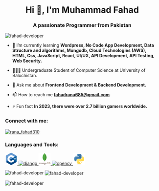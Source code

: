 <h1 align="center">Hi 👋, I'm Muhammad Fahad</h1>
<h3 align="center">A passionate Programmer from Pakistan</h3>

<p align="left"> <img src="https://komarev.com/ghpvc/?username=fahad-developer&label=Profile%20views&color=0e75b6&style=flat" alt="fahad-developer" /> </p>

- 🌱 I’m currently learning **Wordpress, No Code App Development, Data Structure and algorithms, Mongodb, Cloud Technologies (AWS), HTML, Css, JavaScript, React, UI/UX, API Development, API Testing, Web Security.**
  
- 👨🏻‍🎓 Undergraduate Student of Computer Science at University of Balochistan.

- 💬 Ask me about **Frontend Development & Backend Development.**

- 📫 How to reach me **fahadrana685@gmail.com**

- ⚡ Fun fact **In 2023, there were over 2.7 billion gamers worldwide.**

<h3 align="left">Connect with me:</h3>
<p align="left">
<a href="https://instagram.com/rana_fahad310" target="blank"><img align="center" src="https://raw.githubusercontent.com/rahuldkjain/github-profile-readme-generator/master/src/images/icons/Social/instagram.svg" alt="rana_fahad310" height="30" width="40" /></a>
</p>

<h3 align="left">Languages and Tools:</h3>
<p align="left"> <a href="https://www.w3schools.com/cpp/" target="_blank" rel="noreferrer"> <img src="https://raw.githubusercontent.com/devicons/devicon/master/icons/cplusplus/cplusplus-original.svg" alt="cplusplus" width="40" height="40"/> </a> <a href="https://www.djangoproject.com/" target="_blank" rel="noreferrer"> <img src="https://cdn.worldvectorlogo.com/logos/django.svg" alt="django" width="40" height="40"/> </a> <a href="https://www.mongodb.com/" target="_blank" rel="noreferrer"> <img src="https://raw.githubusercontent.com/devicons/devicon/master/icons/mongodb/mongodb-original-wordmark.svg" alt="mongodb" width="40" height="40"/> </a> <a href="https://opencv.org/" target="_blank" rel="noreferrer"> <img src="https://www.vectorlogo.zone/logos/opencv/opencv-icon.svg" alt="opencv" width="40" height="40"/> </a> <a href="https://www.python.org" target="_blank" rel="noreferrer"> <img src="https://raw.githubusercontent.com/devicons/devicon/master/icons/python/python-original.svg" alt="python" width="40" height="40"/> </a> </p>

<p><img align="left" src="https://github-readme-stats.vercel.app/api/top-langs?username=fahad-developer&show_icons=true&locale=en&layout=compact" alt="fahad-developer" /></p>

<p>&nbsp;<img align="center" src="https://github-readme-stats.vercel.app/api?username=fahad-developer&show_icons=true&locale=en" alt="fahad-developer" /></p>

<p><img align="center" src="https://github-readme-streak-stats.herokuapp.com/?user=fahad-developer&" alt="fahad-developer" /></p>
